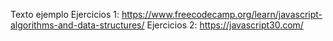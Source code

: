 Texto ejemplo
Ejercicios 1: https://www.freecodecamp.org/learn/javascript-algorithms-and-data-structures/ 
Ejercicios 2: https://javascript30.com/ 
